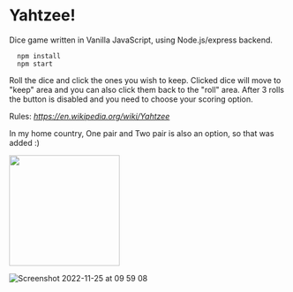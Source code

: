 # Yahtzee!

Dice game written in Vanilla JavaScript, using Node.js/express backend.

```
  npm install
  npm start
```


Roll the dice and click the ones you wish to keep. Clicked dice will move to "keep" area and you can also click them back to the "roll" area.
After 3 rolls the button is disabled and you need to choose your scoring option.

Rules:
*https://en.wikipedia.org/wiki/Yahtzee*

In my home country, One pair and Two pair is also an option, so that was added :)

<img src="https://user-images.githubusercontent.com/90894009/203942088-df196692-e0ed-42f2-9899-a7e3f6f5d024.png" width="200" />


![Screenshot 2022-11-25 at 09 59 08](https://user-images.githubusercontent.com/90894009/203942088-df196692-e0ed-42f2-9899-a7e3f6f5d024.png)
